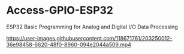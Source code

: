 # Access-GPIO-ESP32
ESP32 Basic Programming for Analog and Digital I/O Data Processing


https://user-images.githubusercontent.com/118671761/203250012-36e98458-6620-48f0-8960-094e2044a509.mp4

